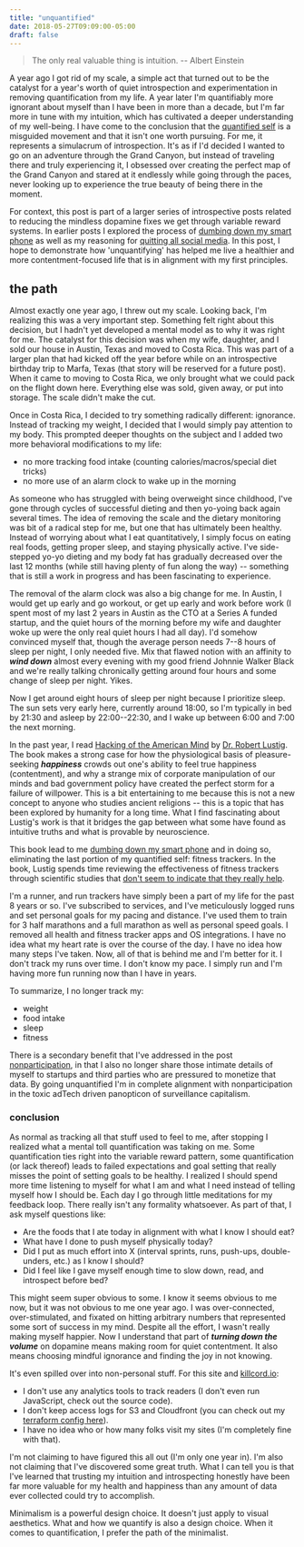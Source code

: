 ```yaml
---
title: "unquantified"
date: 2018-05-27T09:09:00-05:00
draft: false
---
```


> The only real valuable thing is intuition.
> -- Albert Einstein

A year ago I got rid of my scale, a simple act that turned out to be the catalyst for a year's worth of quiet introspection and experimentation in removing quantification from my life. A year later I'm quantifiably more ignorant about myself than I have been in more than a decade, but I'm far more in tune with my intuition, which has cultivated a deeper understanding of my well-being. I have come to the conclusion that the [quantified self](https://en.wikipedia.org/wiki/Quantified_self) is a misguided movement and that it isn't one worth pursuing. For me, it represents a simulacrum of introspection. It's as if I'd decided I wanted to go on an adventure through the Grand Canyon, but instead of traveling there and truly experiencing it, I obsessed over creating the perfect map of the Grand Canyon and stared at it endlessly while going through the paces, never looking up to experience the true beauty of being there in the moment.

For context, this post is part of a larger series of introspective posts related to reducing the mindless dopamine fixes we get through variable reward systems. In earlier posts I explored the process of [dumbing down my smart phone](https://nomasters.io/posts/dumber-phone/) as well as my reasoning for [quitting all social media](https://nomasters.io/posts/nonparticipation/). In this post, I hope to demonstrate how 'unquantifying' has helped me live a healthier and more contentment-focused life that is in alignment with my first principles.

## the path

Almost exactly one year ago, I threw out my scale. Looking back, I'm realizing this was a very important step. Something felt right about this decision, but I hadn't yet developed a mental model as to why it was right for me. The catalyst for this decision was when my wife, daughter, and I sold our house in Austin, Texas and moved to Costa Rica. This was part of a larger plan that had kicked off the year before while on an introspective birthday trip to Marfa, Texas (that story will be reserved for a future post). When it came to moving to Costa Rica, we only brought what we could pack on the flight down here. Everything else was sold, given away, or put into storage. The scale didn't make the cut.

Once in Costa Rica, I decided to try something radically different: ignorance. Instead of tracking my weight, I decided that I would simply pay attention to my body. This prompted deeper thoughts on the subject and I added two more behavioral modifications to my life:

- no more tracking food intake (counting calories/macros/special diet tricks)
- no more use of an alarm clock to wake up in the morning

As someone who has struggled with being overweight since childhood, I've gone through cycles of successful dieting and then yo-yoing back again several times. The idea of removing the scale and the dietary monitoring was bit of a radical step for me, but one that has ultimately been healthy. Instead of worrying about what I eat quantitatively, I simply focus on eating real foods, getting proper sleep, and staying physically active. I've side-stepped yo-yo dieting and my body fat has gradually decreased over the last 12 months (while still having plenty of fun along the way) -- something that is still a work in progress and has been fascinating to experience.

The removal of the alarm clock was also a big change for me. In Austin, I would get up early and go workout, or get up early and work before work (I spent most of my last 2 years in Austin as the CTO at a Series A funded startup, and the quiet hours of the morning before my wife and daughter woke up were the only real quiet hours I had all day). I'd somehow convinced myself that, though the average person needs 7--8 hours of sleep per night, I only needed five. Mix that flawed notion with an affinity to ***wind down*** almost every evening with my good friend Johnnie Walker Black and we're really talking chronically getting around four hours and some change of sleep per night. Yikes.

Now I get around eight hours of sleep per night because I prioritize sleep. The sun sets very early here, currently around 18:00, so I'm typically in bed by 21:30 and asleep by 22:00--22:30, and I wake up between 6:00 and 7:00 the next morning.

In the past year, I read [Hacking of the American Mind](https://www.goodreads.com/book/show/34237719-the-hacking-of-the-american-mind) by [Dr. Robert Lustig](https://en.wikipedia.org/wiki/Robert_Lustig). The book makes a strong case for how the physiological basis of pleasure-seeking ***happiness*** crowds out one's ability to feel true happiness (contentment), and why a strange mix of corporate manipulation of our minds and bad government policy have created the perfect storm for a failure of willpower. This is a bit entertaining to me because this is not a new concept to anyone who studies ancient religions -- this is a topic that has been explored by humanity for a long time. What I find fascinating about Lustig's work is that it bridges the gap between what some have found as intuitive truths and what is provable by neuroscience.

This book lead to me [dumbing down my smart phone](https://nomasters.io/posts/dumber-phone/) and in doing so, eliminating the last portion of my quantified self: fitness trackers. In the book, Lustig spends time reviewing the effectiveness of fitness trackers through scientific studies that [don't seem to indicate that they really help](https://www.npr.org/sections/health-shots/2016/09/20/494631423/weight-loss-on-your-wrist-fitness-trackers-may-not-help).

I'm a runner, and run trackers have simply been a part of my life for the past 8 years or so. I've subscribed to services, and I've meticulously logged runs and set personal goals for my pacing and distance. I've used them to train for 3 half marathons and a full marathon as well as personal speed goals. I removed all health and fitness tracker apps and OS integrations. I have no idea what my heart rate is over the course of the day. I have no idea how many steps I've taken. Now, all of that is behind me and I'm better for it. I don't track my runs over time. I don't know my pace. I simply run and I'm having more fun running now than I have in years.

To summarize, I no longer track my:

- weight
- food intake
- sleep
- fitness

There is a secondary benefit that I've addressed in the post [nonparticipation](https://nomasters.io/posts/nonparticipation/), in that I also no longer share those intimate details of myself to startups and third parties who are pressured to monetize that data. By going unquantified I'm in complete alignment with nonparticipation in the toxic adTech driven panopticon of surveillance capitalism. 

### conclusion

As normal as tracking all that stuff used to feel to me, after stopping I realized what a mental toll quantification was taking on me. Some quantification ties right into the variable reward pattern, some quantification (or lack thereof) leads to failed expectations and goal setting that really misses the point of setting goals to be healthy. I realized I should spend more time listening to myself for what I am and what I need instead of telling myself how I should be. Each day I go through little meditations for my feedback loop. There really isn't any formality whatsoever. As part of that, I ask myself questions like: 

- Are the foods that I ate today in alignment with what I know I should eat?
- What have I done to push myself physically today?
- Did I put as much effort into X (interval sprints, runs, push-ups, double-unders, etc.) as I know I should?
- Did I feel like I gave myself enough time to slow down, read, and introspect before bed?

This might seem super obvious to some. I know it seems obvious to me now, but it was not obvious to me one year ago. I was over-connected, over-stimulated, and fixated on hitting arbitrary numbers that represented some sort of success in my mind. Despite all the effort, I wasn't really making myself happier. Now I understand that part of ***turning down the volume*** on dopamine means making room for quiet contentment. It also means choosing mindful ignorance and finding the joy in not knowing. 

It's even spilled over into non-personal stuff. For this site and [killcord.io](https://killcord.io):

- I don't use any analytics tools to track readers (I don't even run JavaScript, check out the source code).
- I don't keep access logs for S3 and Cloudfront (you can check out my [terraform config here](https://github.com/nomasters/nomasters.io/tree/master/terraform)).
- I have no idea who or how many folks visit my sites (I'm completely fine with that).

I'm not claiming to have figured this all out (I'm only one year in). I'm also not claiming that I've discovered some great truth. What I can tell you is that I've learned that trusting my intuition and introspecting honestly have been far more valuable for my health and happiness than any amount of data ever collected could try to accomplish.

Minimalism is a powerful design choice. It doesn't just apply to visual aesthetics. What and how we quantify is also a design choice. When it comes to quantification, I prefer the path of the minimalist.
